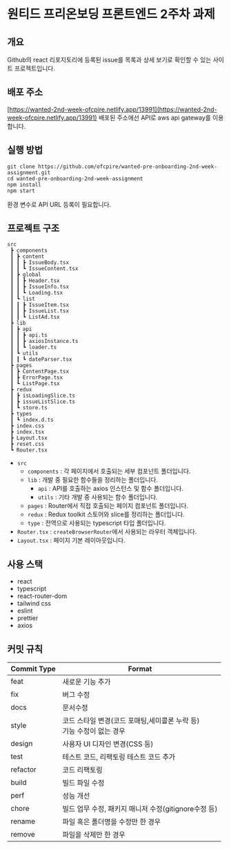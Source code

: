# 원티드 프리온보딩 프론트엔드 2주차 과제

## 개요

Github의 react 리포지토리에 등록된 issue를 목록과 상세 보기로 확인할 수 있는 사이트 프로젝트입니다.

## 배포 주소

[https://wanted-2nd-week-ofcpire.netlify.app/13991](https://wanted-2nd-week-ofcpire.netlify.app/13991)
배포된 주소에선 API로 aws api gateway를 이용합니다.

## 실행 방법

```
git clone https://github.com/ofcpire/wanted-pre-onboarding-2nd-week-assignment.git
cd wanted-pre-onboarding-2nd-week-assignment
npm install
npm start
```

환경 변수로 API URL 등록이 필요합니다.

## 프로젝트 구조

```
src
 ┣ components
 ┃ ┣ content
 ┃ ┃ ┣ IssueBody.tsx
 ┃ ┃ ┗ IssueContent.tsx
 ┃ ┣ global
 ┃ ┃ ┣ Header.tsx
 ┃ ┃ ┣ IssueInfo.tsx
 ┃ ┃ ┗ Loading.tsx
 ┃ ┗ list
 ┃ ┃ ┣ IssueItem.tsx
 ┃ ┃ ┣ IssueList.tsx
 ┃ ┃ ┗ ListAd.tsx
 ┣ lib
 ┃ ┣ api
 ┃ ┃ ┣ api.ts
 ┃ ┃ ┣ axiosInstance.ts
 ┃ ┃ ┗ loader.ts
 ┃ ┗ utils
 ┃ ┃ ┗ dateParser.tsx
 ┣ pages
 ┃ ┣ ContentPage.tsx
 ┃ ┣ ErrorPage.tsx
 ┃ ┗ ListPage.tsx
 ┣ redux
 ┃ ┣ isLoadingSlice.ts
 ┃ ┣ issueListSlice.ts
 ┃ ┗ store.ts
 ┣ types
 ┃ ┗ index.d.ts
 ┣ index.css
 ┣ index.tsx
 ┣ Layout.tsx
 ┣ reset.css
 ┗ Router.tsx
```

- `src`
  - `components` : 각 페이지에서 호출되는 세부 컴포넌트 폴더입니다.
  - `lib` : 개발 중 필요한 함수들을 정리하는 폴더입니다.
    - `api` : API를 호출하는 axios 인스턴스 및 함수 폴더입니다.
    - `utils` : 기타 개발 중 사용되는 함수 폴더입니다.
  - `pages` : Router에서 직접 호출되는 페이지 컴포넌트 폴더입니다.
  - `redux` : Redux toolkit 스토어와 slice를 정리하는 폴더입니다.
  - `type` : 전역으로 사용되는 typescript 타입 폴더입니다.
- `Router.tsx` : `createBrowserRouter`에서 사용되는 라우터 객체입니다.
- `Layout.tsx` : 페이지 기본 레이아웃입니다.

## 사용 스택

- react
- typescript
- react-router-dom
- tailwind css
- eslint
- prettier
- axios

## 커밋 규칙

| Commit Type | Format                                                                   |
| ----------- | ------------------------------------------------------------------------ |
| feat        | 새로운 기능 추가                                                         |
| fix         | 버그 수정                                                                |
| docs        | 문서수정                                                                 |
| style       | 코드 스타일 변경(코드 포매팅,세미콜론 누락 등)</br>기능 수정이 없는 경우 |
| design      | 사용자 UI 디자인 변경(CSS 등)                                            |
| test        | 테스트 코드, 리팩토링 테스트 코드 추가                                   |
| refactor    | 코드 리팩토링                                                            |
| build       | 빌드 파일 수정                                                           |
| perf        | 성능 개선                                                                |
| chore       | 빌드 업무 수정, 패키지 매니저 수정(gitignore수정 등)                     |
| rename      | 파일 혹은 폴더명을 수정만 한 경우                                        |
| remove      | 파일을 삭제만 한 경우                                                    |
